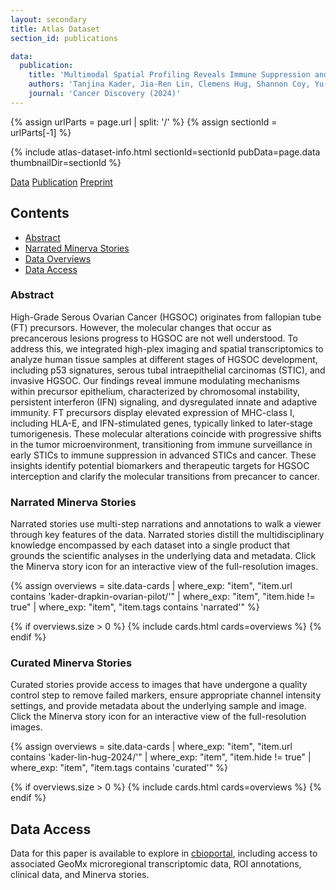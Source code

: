 ```yaml
---
layout: secondary
title: Atlas Dataset
section_id: publications

data:
  publication:
    title: 'Multimodal Spatial Profiling Reveals Immune Suppression and Microenvironment Remodeling in Fallopian Tube Precursors to High-Grade Serous Ovarian Carcinoma'
    authors: 'Tanjina Kader, Jia-Ren Lin, Clemens Hug, Shannon Coy, Yu-An Chen, Ino de Bruijn, Natalie Shih, Euihye Jung, Roxanne J. Pelletier, Mariana Lopez Leon, Gabriel Mingo, Dalia Khaled Omran, Jong Suk Lee, Clarence Yapp, Baby Anusha Satravada, Ritika Kundra, Yilin Xu, Sabrina Chan, Juliann B. Tefft, Jeremy Muhlich, Sarah Kim, Stefan M. Gysler, Judith Agudo, James R. Heath, Nikolaus Schultz, Charles Drescher, Peter K Sorger, Ronny Drapkin, Sandro Santagata'
    journal: 'Cancer Discovery (2024)'
---
```


{% assign urlParts = page.url | split: '/' %}
{% assign sectionId = urlParts[-1] %}

{% include atlas-dataset-info.html
    sectionId=sectionId
    pubData=page.data
    thumbnailDir=sectionId %}

<a href="https://www.cbioportal.org/study/summary?id=ovary_geomx_gray_foundation_2024" class="button">Data</a>
<a href="https://doi.org/10.1158/2159-8290.CD-24-1366" class="button">Publication</a>
<a href="https://doi.org/10.1101/2024.09.25.615007" class="button">Preprint</a>

## Contents
  * [Abstract](#abstract)
  * [Narrated Minerva Stories](#narrated-minerva-stories)
  * [Data Overviews](#data-overviews)
  * [Data Access](#data-access)

### Abstract
  High-Grade Serous Ovarian Cancer (HGSOC) originates from fallopian tube (FT) precursors. However, the molecular changes that occur as precancerous lesions progress to HGSOC are not well understood. To address this, we integrated high-plex imaging and spatial transcriptomics to analyze human tissue samples at different stages of HGSOC development, including p53 signatures, serous tubal intraepithelial carcinomas (STIC), and invasive HGSOC. Our findings reveal immune modulating mechanisms within precursor epithelium, characterized by chromosomal instability, persistent interferon (IFN) signaling, and dysregulated innate and adaptive immunity. FT precursors display elevated expression of MHC-class I, including HLA-E, and IFN-stimulated genes, typically linked to later-stage tumorigenesis. These molecular alterations coincide with progressive shifts in the tumor microenvironment, transitioning from immune surveillance in early STICs to immune suppression in advanced STICs and cancer. These insights identify potential biomarkers and therapeutic targets for HGSOC interception and clarify the molecular transitions from precancer to cancer.

### Narrated Minerva Stories
Narrated stories use multi-step narrations and annotations to walk a viewer through key features of the data. Narrated stories distill the multidisciplinary knowledge encompassed by each dataset into a single product that grounds the scientific analyses in the underlying data and metadata. Click the Minerva story icon for an interactive view of the full-resolution images.

{%
    assign overviews = site.data-cards
    | where_exp: "item", "item.url contains 'kader-drapkin-ovarian-pilot/'"
    | where_exp: "item", "item.hide != true"
    | where_exp: "item", "item.tags contains 'narrated'"
%}

{% if overviews.size > 0 %}
  {% include cards.html cards=overviews %}
{% endif %}

### Curated Minerva Stories
Curated stories provide access to images that have undergone a quality control step to remove failed markers, ensure appropriate channel intensity settings, and provide metadata about the underlying sample and image. Click the Minerva story icon for an interactive view of the full-resolution images.

{%
    assign overviews = site.data-cards
    | where_exp: "item", "item.url contains 'kader-lin-hug-2024/'"
    | where_exp: "item", "item.hide != true"
    | where_exp: "item", "item.tags contains 'curated'"
%}

{% if overviews.size > 0 %}
  {% include cards.html cards=overviews %}
{% endif %}


## Data Access

Data for this paper is available to explore in [cbioportal](https://www.cbioportal.org/study/summary?id=ovary_geomx_gray_foundation_2024), including access to associated GeoMx microregional transcriptomic data, ROI annotations, clinical data, and  Minerva stories.
